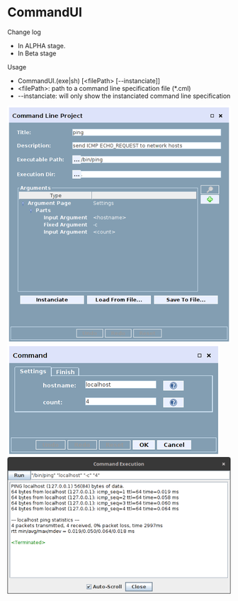 CommandUI
=========

Change log
- In ALPHA stage.
- In Beta stage

Usage
- CommandUI.(exe|sh) [&lt;filePath&gt; [--instanciate]]
- &lt;filePath&gt;: path to a command line specification file (*.cml)
- --instanciate: will only show the instanciated command line specification


![CommandLineEditor](/command-ui/misc/screenshots/CommandLineEditor.png?raw=true)
![CommandLinePlayer](/command-ui/misc/screenshots/CommandLinePlayer.png?raw=true)
![CommandRunner](/command-ui/misc/screenshots/CommandRunner.png?raw=true)

